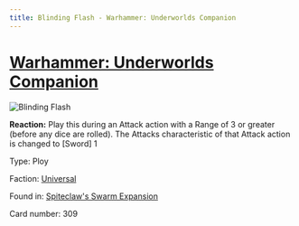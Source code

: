 ```yaml
---
title: Blinding Flash - Warhammer: Underworlds Companion
---
```


# [Warhammer: Underworlds Companion](https://guidokessels.github.io/wh-underworlds)

  

![Blinding Flash](https://warhammerunderworlds.com/wp-content/uploads/sites/6/2018/02/309_ENG.png)

<b>Reaction:</b> Play this during an Attack action with a Range of 3 or greater (before any dice are rolled). The Attacks characteristic of that Attack action is changed to [Sword] 1

Type: Ploy

Faction: [Universal](https://guidokessels.github.io/wh-underworlds/factions/universal)

Found in: [Spiteclaw's Swarm Expansion](https://guidokessels.github.io/wh-underworlds/locations/spiteclaws-swarm-expansion)

Card number: 309

